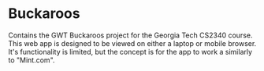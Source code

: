 # Buckaroos
Contains the GWT Buckaroos project for the Georgia Tech CS2340 course. This web app is designed to be viewed on either a laptop or mobile browser. It's functionality is limited, but the concept is for the app to work a similarly to "Mint.com".
